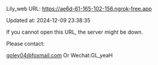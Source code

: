 Lily_web URL: https://ae6d-61-165-102-156.ngrok-free.app

Updated at: 2024-12-09 23:38:35

If you cannot open this URL, the server might be down.

Please contact: 

goley04@foxmail.com Or Wechat:GL_yeaH